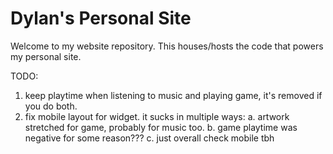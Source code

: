 # Dylan's Personal Site

Welcome to my website repository. This houses/hosts the code that powers my personal site.


TODO:
1. keep playtime when listening to music and playing game, it's removed if you do both.
2. fix mobile layout for widget. it sucks in multiple ways: a. artwork stretched for game, probably for music too. b. game playtime was negative for some reason??? c. just overall check mobile tbh